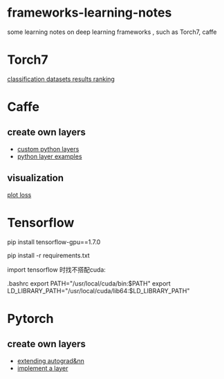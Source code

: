 # frameworks-learning-notes
some learning notes on deep learning frameworks , such as Torch7, caffe


# Torch7
[classification datasets results ranking](https://rodrigob.github.io/are_we_there_yet/build/classification_datasets_results.html)

# Caffe

## create own layers

* [custom python layers](http://www.riptutorial.com/caffe/topic/10535/custom-python-layers)
* [python layer examples](https://www.programcreek.com/python/example/107863/caffe.Layer)

## visualization
[plot loss](https://cvdreamer.wordpress.com/2016/07/27/how-to-plot-training/)

# Tensorflow

pip install tensorflow-gpu==1.7.0

pip install -r requirements.txt

import tensorflow 时找不搭配cuda:

.bashrc
export PATH="/usr/local/cuda/bin:$PATH"
export LD_LIBRARY_PATH="/usr/local/cuda/lib64:$LD_LIBRARY_PATH"

# Pytorch

## create own layers

* [extending autograd&nn](https://pytorch.org/docs/stable/notes/extending.html) 
* [implement a layer](https://pytorch.org/tutorials/beginner/pytorch_with_examples.html#pytorch-custom-nn-modules)
